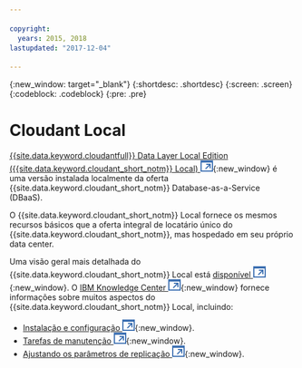 ```yaml
---

copyright:
  years: 2015, 2018
lastupdated: "2017-12-04"

---
```


{:new_window: target="_blank"}
{:shortdesc: .shortdesc}
{:screen: .screen}
{:codeblock: .codeblock}
{:pre: .pre}

<!-- Acrolinx: 2017-03-16 -->

# Cloudant Local

[{{site.data.keyword.cloudantfull}} Data Layer Local Edition ({{site.data.keyword.cloudant_short_notm}} Local) ![Ícone de link externo](../images/launch-glyph.svg "Ícone de link externo")](https://www.ibm.com/support/knowledgecenter/SSTPQH_1.1.0/com.ibm.cloudant.local.doc/SSTPQH_1.1.0_welcome.html){:new_window}
é uma versão instalada localmente da oferta {{site.data.keyword.cloudant_short_notm}} Database-as-a-Service (DBaaS).

O {{site.data.keyword.cloudant_short_notm}} Local fornece os mesmos recursos básicos que a oferta integral de locatário único do {{site.data.keyword.cloudant_short_notm}},
mas hospedado em seu próprio data center.

Uma visão geral mais detalhada do {{site.data.keyword.cloudant_short_notm}} Local está
[disponível ![Ícone de link externo](../images/launch-glyph.svg "Ícone de link externo")](https://www.ibm.com/support/knowledgecenter/en/SSTPQH_1.1.0/com.ibm.cloudant.local.install.doc/topics/clinstall_cloudant_local_overview.html){:new_window}.
O
[IBM Knowledge Center ![Ícone de link externo](../images/launch-glyph.svg "Ícone de link externo")](https://www.ibm.com/support/knowledgecenter/en/SSTPQH_1.1.0/com.ibm.cloudant.local.doc/SSTPQH_1.1.0_welcome.html){:new_window}
fornece informações sobre muitos aspectos do {{site.data.keyword.cloudant_short_notm}} Local,
incluindo:

-   [Instalação e configuração ![Ícone de link externo](../images/launch-glyph.svg "Ícone de link externo")](https://www.ibm.com/support/knowledgecenter/en/SSTPQH_1.1.0/com.ibm.cloudant.local.install.doc/topics/clinstall_installing.html){:new_window}.
-   [Tarefas de manutenção ![Ícone de link externo](../images/launch-glyph.svg "Ícone de link externo")](https://www.ibm.com/support/knowledgecenter/en/SSTPQH_1.1.0/com.ibm.cloudant.local.install.doc/topics/clinstall_maintenance_tasks_overview.html){:new_window}.
-   [Ajustando os parâmetros de replicação ![Ícone de link externo](../images/launch-glyph.svg "Ícone de link externo")](https://www.ibm.com/support/knowledgecenter/en/SSTPQH_1.1.0/com.ibm.cloudant.local.install.doc/topics/clinstall_tuning_parameters_replication_cases.html){:new_window}.


